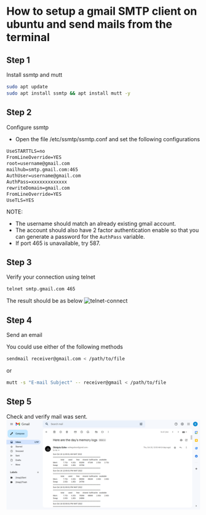 # How to setup a gmail SMTP client on ubuntu and send mails from the terminal

## Step 1
Install ssmtp and mutt
```sh
sudo apt update
sudo apt install ssmtp && apt install mutt -y
```

## Step 2
Configure ssmtp

- Open the file /etc/ssmtp/ssmtp.conf and set the following configurations
```
UseSTARTTLS=no
FromLineOverride=YES
root=username@gmail.com
mailhub=smtp.gmail.com:465
AuthUser=username@gmail.com
AuthPass=xxxxxxxxxxxxx
rewriteDomain=gmail.com
FromLineOverride=YES
UseTLS=YES
```
NOTE:
- The username should match an already existing gmail account. 
- The account should also have 2 factor authentication enable so that you can generate a password for the `AuthPass` variable. 
- If port 465 is unavailable, try 587.

## Step 3
Verify your connection using telnet
```sh
telnet smtp.gmail.com 465
```
The result should be as below
![telnet-connect](https://user-images.githubusercontent.com/65220956/196037019-c9cf984a-0c28-49e4-9d70-dd7b12ac4a91.png)

## Step 4
Send an email

You could use either of the following methods
```sh
sendmail receiver@gmail.com < /path/to/file
```
or
```sh
mutt -s "E-mail Subject" -- receiver@gmail < /path/to/file
```

## Step 5
Check and verify mail was sent.
<img src="./mail-sent.png" alt="mail-pic" />
